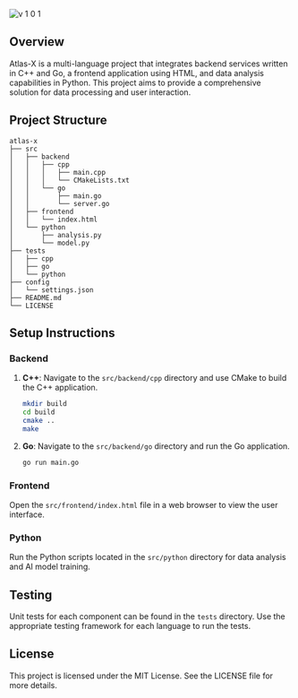![v 1 0 1](https://github.com/user-attachments/assets/8ce0f927-2490-4f02-88f6-14c497cee65c)


## Overview
Atlas-X is a multi-language project that integrates backend services written in C++ and Go, a frontend application using HTML, and data analysis capabilities in Python. This project aims to provide a comprehensive solution for data processing and user interaction.

## Project Structure
```
atlas-x
├── src
│   ├── backend
│   │   ├── cpp
│   │   │   ├── main.cpp
│   │   │   └── CMakeLists.txt
│   │   └── go
│   │       ├── main.go
│   │       └── server.go
│   ├── frontend
│   │   └── index.html
│   └── python
│       ├── analysis.py
│       └── model.py
├── tests
│   ├── cpp
│   ├── go
│   └── python
├── config
│   └── settings.json
├── README.md
└── LICENSE
```

## Setup Instructions

### Backend
1. **C++**: Navigate to the `src/backend/cpp` directory and use CMake to build the C++ application.
   ```bash
   mkdir build
   cd build
   cmake ..
   make
   ```

2. **Go**: Navigate to the `src/backend/go` directory and run the Go application.
   ```bash
   go run main.go
   ```

### Frontend
Open the `src/frontend/index.html` file in a web browser to view the user interface.

### Python
Run the Python scripts located in the `src/python` directory for data analysis and AI model training.

## Testing
Unit tests for each component can be found in the `tests` directory. Use the appropriate testing framework for each language to run the tests.

## License
This project is licensed under the MIT License. See the LICENSE file for more details.
